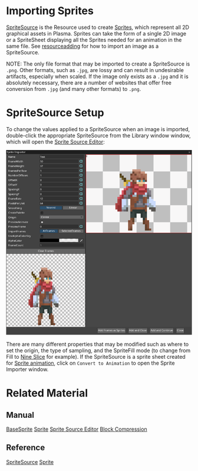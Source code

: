 # Importing Sprites
[SpriteSource](https://github.com/PlasmaEngine/PlasmaDocs/tree/master/docs/C%2B%2B/code_reference/class_reference/spritesource.markdown) is the Resource used to create [Sprites](https://plasmaengine.github.io/PlasmaDocs/Manual/graphics/sprites/sprite.markdown), which represent all 2D graphical assets in Plasma.  Sprites can take the form of a single 2D image or a SpriteSheet displaying all the Sprites needed for an animation in the same file. See [resourceadding](https://plasmaengine.github.io/PlasmaDocs/Manual/editor/editorcommands/resourceadding.markdown) for how to import an image as a SpriteSource.

NOTE: The only file format that may be imported to create a SpriteSource is `.png`. Other formats, such as `.jpg`, are lossy and can result in undesirable artifacts, especially when scaled. If the image only exists as a `.jpg` and it is absolutely necessary, there are a number of websites that offer free conversion from `.jpg` (and many other formats) to `.png`.

# SpriteSource Setup
To change the values applied to a SpriteSource when an image is imported, double-click the appropriate SpriteSource from the Library window window, which will open the [Sprite Source Editor](https://plasmaengine.github.io/PlasmaDocs/Manual/graphics/sprites/spritesourceeditor.markdown):

![SpriteSourceEditor](https://raw.githubusercontent.com/PlasmaEngine/PlasmaDocs/master/media/SpriteImportFull.PNG) 

There are many different properties that may be modified such as where to set the origin, the type of sampling, and the SpriteFill mode (to change from Fill to [Nine Slice](https://plasmaengine.github.io/PlasmaDocs/Manual/graphics/sprites/area.markdown) for example). If the SpriteSource is a sprite sheet created for [ Sprite animation](https://plasmaengine.github.io/PlasmaDocs/Manual/graphics/sprites/spritesourceeditor.markdown#creating-sprite-animatio), click on `Convert to Animation` to open the Sprite Importer window.

# Related Material

## Manual
 [BaseSprite](https://plasmaengine.github.io/PlasmaDocs/Manual/graphics/sprites/basesprite.markdown)
 [Sprite](https://plasmaengine.github.io/PlasmaDocs/Manual/graphics/sprites/sprite.markdown)
 [Sprite Source Editor](https://plasmaengine.github.io/PlasmaDocs/Manual/graphics/sprites/spritesourceeditor.markdown)
 [Block Compression](https://plasmaengine.github.io/PlasmaDocs/Manual/graphics/adding_assets/block_compression.markdown)

## Reference
 [SpriteSource](https://plasmaengine.github.io/PlasmaDocs/Manual/code_reference/class_reference/spritesource.markdown) 
 [Sprite](https://plasmaengine.github.io/PlasmaDocs/Manual/code_reference/class_reference/sprite.markdown)  

 